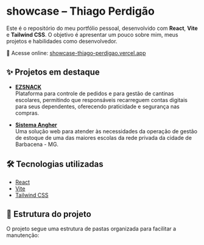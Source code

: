 # showcase – Thiago Perdigão

Este é o repositório do meu portfólio pessoal, desenvolvido com **React**, **Vite** e **Tailwind CSS**. O objetivo é apresentar um pouco sobre mim, meus projetos e habilidades como desenvolvedor.

🔗 Acesse online: [showcase-thiago-perdigao.vercel.app](https://showcase-thiago-perdigao.vercel.app/)

## ✨ Projetos em destaque

- [**EZSNACK**](https://showcase-thiago-perdigao.vercel.app/ezsnack)  
  Plataforma para controle de pedidos e para gestão de cantinas escolares, permitindo que responsáveis recarreguem contas digitais para seus dependentes, oferecendo praticidade e segurança nas compras.

- [**Sistema Angher**](https://showcase-thiago-perdigao.vercel.app/angher)  
  Uma solução web para atender às necessidades da operação de gestão de estoque de uma das maiores escolas da rede privada da cidade de Barbacena - MG.

## 🛠️ Tecnologias utilizadas

- [React](https://reactjs.org/)
- [Vite](https://vitejs.dev/)
- [Tailwind CSS](https://tailwindcss.com/)

## 📁 Estrutura do projeto

O projeto segue uma estrutura de pastas organizada para facilitar a manutenção:

